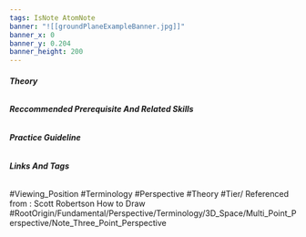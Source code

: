 ```yaml
---
tags: IsNote AtomNote 
banner: "![[groundPlaneExampleBanner.jpg]]"
banner_x: 0
banner_y: 0.204
banner_height: 200
---
```


###### **_Theory_**


###### **_Reccommended Prerequisite And Related Skills_**
###### **_Practice Guideline_**

###### **_Links And Tags_**
#Viewing_Position #Terminology #Perspective #Theory #Tier/
Referenced from : Scott Robertson How to Draw
#RootOrigin/Fundamental/Perspective/Terminology/3D_Space/Multi_Point_Perspective/Note_Three_Point_Perspective
